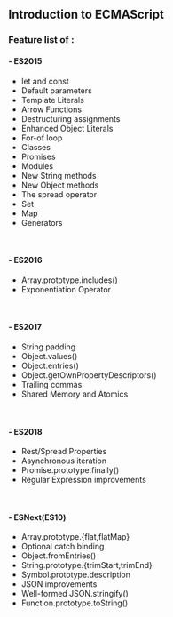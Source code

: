 ## **Introduction to ECMAScript**

### **Feature list of :**
#### **- ES2015**
* let and const
* Default parameters
* Template Literals
* Arrow Functions
* Destructuring assignments
* Enhanced Object Literals
* For-of loop
* Classes
* Promises
* Modules
* New String methods
* New Object methods
* The spread operator
* Set
* Map
* Generators

&nbsp;
#### **- ES2016**
* Array.prototype.includes()
* Exponentiation Operator

&nbsp;
#### **- ES2017**
* String padding
* Object.values()
* Object.entries()
* Object.getOwnPropertyDescriptors()
* Trailing commas
* Shared Memory and Atomics

&nbsp;
#### **- ES2018**
* Rest/Spread Properties
* Asynchronous iteration
* Promise.prototype.finally()
* Regular Expression improvements

&nbsp;
#### **- ESNext(ES10)**
* Array.prototype.{flat,flatMap}
* Optional catch binding
* Object.fromEntries()
* String.prototype.{trimStart,trimEnd}
* Symbol.prototype.description
* JSON improvements
* Well-formed JSON.stringify()
* Function.prototype.toString()
